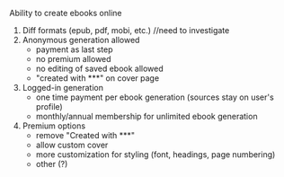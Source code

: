 Ability to create ebooks online
  1. Diff formats (epub, pdf, mobi, etc.) //need to investigate
  2. Anonymous generation allowed
      - payment as last step
      - no premium allowed
      - no editing of saved ebook allowed
      - "created with ***" on cover page
  3. Logged-in generation
      - one time payment per ebook generation (sources stay on user's profile)
      - monthly/annual membership for unlimited ebook generation
  4. Premium options
      - remove "Created with ***"
      - allow custom cover
      - more customization for styling (font, headings, page numbering)
      - other (?)

      

